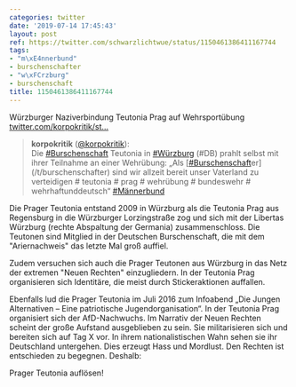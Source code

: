 ```yaml
---
categories: twitter
date: '2019-07-14 17:45:43'
layout: post
ref: https://twitter.com/schwarzlichtwue/status/1150461386411167744
tags:
- "m\xE4nnerbund"
- burschenschafter
- "w\xFCrzburg"
- burschenschaft
title: 1150461386411167744
---
```

Würzburger Naziverbindung Teutonia Prag auf Wehrsportübung [twitter.com/korpokritik/st…](https://twitter.com/korpokritik/status/1149340774032650241)
> <b>korpokritik</b> ([@korpokritik](https://twitter.com/korpokritik)):  
>Die [#Burschenschaft](/t/burschenschaft) Teutonia in [#Würzburg](/t/würzburg) (#DB) prahlt selbst mit ihrer Teilnahme an einer Wehrübung: „Als [[#Burschenschaft](/t/burschenschaft)er](/t/burschenschafter) sind wir allzeit bereit unser Vaterland zu verteidigen # teutonia # prag # wehrübung # bundeswehr # wehrhaftunddeutsch“ [#Männerbund](/t/männerbund)   


Die Prager Teutonia entstand 2009 in Würzburg als die Teutonia Prag aus Regensburg in die Würzburger Lorzingstraße zog und sich mit der Libertas Würzburg (rechte Abspaltung der Germania) zusammenschloss.
Die Teutonen sind Mitglied in der Deutschen Burschenschaft, die mit dem "Ariernachweis" das letzte Mal groß auffiel.



Zudem versuchen sich auch die Prager Teutonen aus Würzburg in das Netz der extremen "Neuen Rechten" einzugliedern.
In der Teutonia Prag organisieren sich Identitäre, die meist durch Stickeraktionen auffallen.

Ebenfalls lud die Prager Teutonia im Juli 2016 zum Infoabend „Die Jungen Alternativen – Eine patriotische Jugendorganisation“. In der Teutonia Prag organisiert sich der AfD-Nachwuchs.
Im Narrativ der Neuen Rechten scheint der große Aufstand ausgeblieben zu sein. Sie militarisieren sich und bereiten sich auf Tag X vor. In ihrem nationalistischen Wahn sehen sie ihr Deutschland untergehen. Dies erzeugt Hass und Mordlust. Den Rechten ist entschieden zu begegnen.
Deshalb:

Prager Teutonia auflösen!